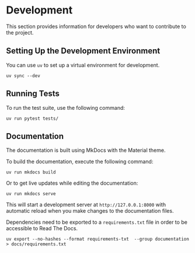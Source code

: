 # Development

This section provides information for developers who want to contribute to the project.

## Setting Up the Development Environment

You can use `uv` to set up a virtual environment for development.

```console
uv sync --dev
```

## Running Tests

To run the test suite, use the following command:

```console
uv run pytest tests/
```

## Documentation

The documentation is built using MkDocs with the Material theme.

To build the documentation, execute the following command:

```console
uv run mkdocs build
```

Or to get live updates while editing the documentation:

```console
uv run mkdocs serve
```

This will start a development server at `http://127.0.0.1:8000` with automatic reload when you make changes to the documentation files.


Dependencies need to be exported to a `requirements.txt` file in order to be accessible to Read The Docs.

```console
uv export --no-hashes --format requirements-txt  --group documentation > docs/requirements.txt
```
